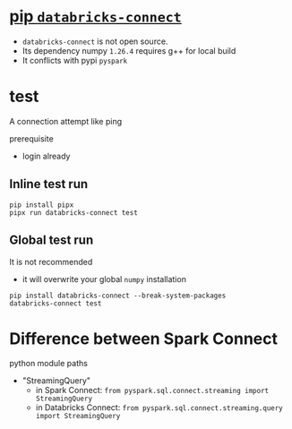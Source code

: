 # [pip `databricks-connect`](https://pypi.org/project/databricks-connect/)
- `databricks-connect` is not open source.
- Its dependency numpy `1.26.4` requires g++ for local build
- It conflicts with pypi `pyspark`
# test
A connection attempt like ping

prerequisite
- login already
## Inline test run
```shell
pip install pipx
pipx run databricks-connect test
```
## Global test run
It is not recommended
- it will overwrite your global `numpy` installation
```
pip install databricks-connect --break-system-packages
databricks-connect test
```

# Difference between Spark Connect
python module paths
- "StreamingQuery"
  - in Spark Connect: `from pyspark.sql.connect.streaming import StreamingQuery`
  - in Databricks Connect: `from pyspark.sql.connect.streaming.query import StreamingQuery`